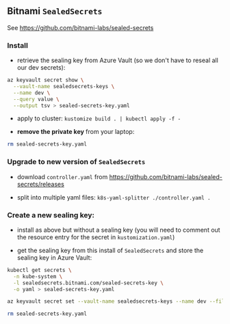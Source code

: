 ## Bitnami `SealedSecrets`

See https://github.com/bitnami-labs/sealed-secrets

### Install

- retrieve the sealing key from Azure Vault (so we don't have to reseal all our dev secrets):

```bash
az keyvault secret show \
  --vault-name sealedsecrets-keys \
  --name dev \
  --query value \
  --output tsv > sealed-secrets-key.yaml
```

- apply to cluster: `kustomize build . | kubectl apply -f -`

- **remove the private key** from your laptop:

```bash
rm sealed-secrets-key.yaml
```

### Upgrade to new version of `SealedSecrets`

- download `controller.yaml` from https://github.com/bitnami-labs/sealed-secrets/releases

- split into multiple yaml files: `k8s-yaml-splitter ./controller.yaml .`

### Create a new sealing key:

- install as above but without a sealing key (you will need to comment out the resource entry for the secret in `kustomization.yaml`)

- get the sealing key from this install of `SealedSecrets` and store the sealing key in Azure Vault:

```bash
kubectl get secrets \
  -n kube-system \
  -l sealedsecrets.bitnami.com/sealed-secrets-key \
  -o yaml > sealed-secrets-key.yaml

az keyvault secret set --vault-name sealedsecrets-keys --name dev --file sealed-secrets-key.yaml

rm sealed-secrets-key.yaml
```
